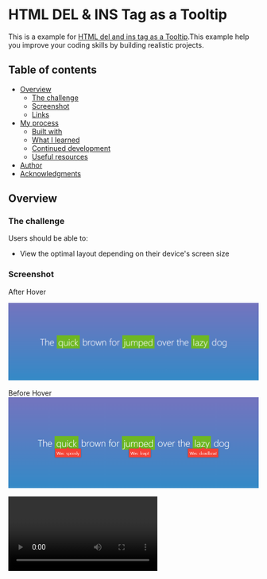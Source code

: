 # HTML DEL & INS Tag as a Tooltip

This is a example for [HTML del and ins tag as a Tooltip](https://hilarious-paletas-3ff6eb.netlify.app).This example help you improve your coding skills by building realistic projects.

## Table of contents

- [Overview](#overview)
  - [The challenge](#the-challenge)
  - [Screenshot](#screenshot)
  - [Links](#links)
- [My process](#my-process)
  - [Built with](#built-with)
  - [What I learned](#what-i-learned)
  - [Continued development](#continued-development)
  - [Useful resources](#useful-resources)
- [Author](#author)
- [Acknowledgments](#acknowledgments)

## Overview

### The challenge

Users should be able to:

- View the optimal layout depending on their device's screen size

### Screenshot
After Hover

![](./design/screencapture-127-0-0-1-5500-index-html-2022-07-02-22_23_54.png)

Before Hover
![](./design/screencapture-127-0-0-1-5500-index-html-2022-07-02-22_24_39__Active.png)

![Demo Video](./design/HTML-del-ins-with-CSS-and-TOOLTIP.webm)